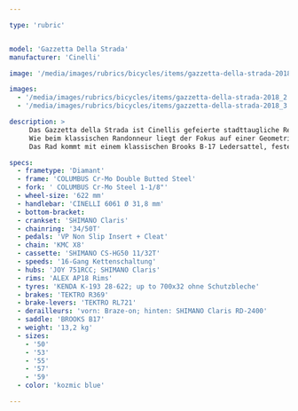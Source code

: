```yaml
---

type: 'rubric'


model: 'Gazzetta Della Strada'
manufacturer: 'Cinelli'

image: '/media/images/rubrics/bicycles/items/gazzetta-della-strada-2018_1.jpg'

images:
  - '/media/images/rubrics/bicycles/items/gazzetta-della-strada-2018_2.jpg'
  - '/media/images/rubrics/bicycles/items/gazzetta-della-strada-2018_3.jpg'

description: >
     Das Gazzetta della Strada ist Cinellis gefeierte stadttaugliche Re-interpretation des klassischen französischen Randonneurs. Es wurde designt, um jedes Wetter und alle erdenklichen im Alltag anfallenden Transporte zu meistern.
     Wie beim klassischen Randonneur liegt der Fokus auf einer Geometrie, welche etwas komfortabler ist, als die eines Rennrades, jedoch das Gefühl von Leichtigkeit und Schnelligkeit erhält.
     Das Rad kommt mit einem klassischen Brooks B-17 Ledersattel, festen Schutzblechen, Vorderrad- und Hinteradgepäckträger, sowie einer vielseitige Übersetzung.

specs:
  - frametype: 'Diamant'
  - frame: 'COLUMBUS Cr-Mo Double Butted Steel'
  - fork: ' COLUMBUS Cr-Mo Steel 1-1/8"'
  - wheel-size: '622 mm'
  - handlebar: 'CINELLI 6061 Ø 31,8 mm'
  - bottom-bracket:
  - crankset: 'SHIMANO Claris'
  - chainring: '34/50T'
  - pedals: 'VP Non Slip Insert + Cleat'
  - chain: 'KMC X8'
  - cassette: 'SHIMANO CS-HG50 11/32T'
  - speeds: '16-Gang Kettenschaltung'
  - hubs: 'JOY 751RCC; SHIMANO Claris'
  - rims: 'ALEX AP18 Rims'
  - tyres: 'KENDA K-193 28-622; up to 700x32 ohne Schutzbleche'
  - brakes: 'TEKTRO R369'
  - brake-levers: 'TEKTRO RL721'
  - derailleurs: 'vorn: Braze-on; hinten: SHIMANO Claris RD-2400'
  - saddle: 'BROOKS B17'
  - weight: '13,2 kg'
  - sizes:
    - '50'
    - '53'
    - '55'
    - '57'
    - '59'
  - color: 'kozmic blue'

---
```

